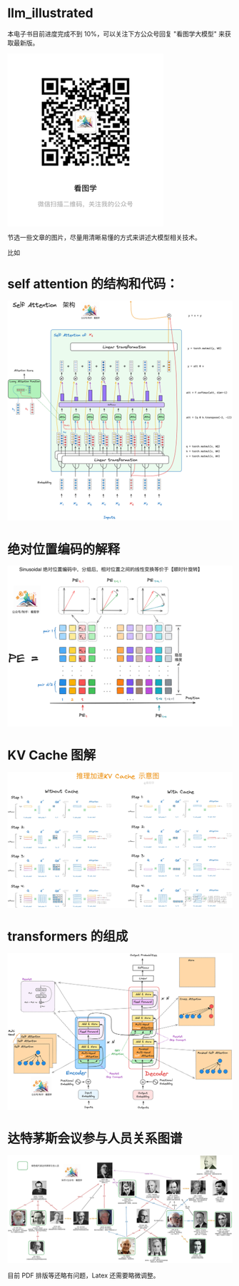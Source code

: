 # llm_illustrated

本电子书目前进度完成不到 10%，可以关注下方公众号回复 "看图学大模型" 来获取最新版。

 <img src="./images/kantuxue_qr.jpeg" width = "350" alt="图片名称" align=center />


节选一些文章的图片，尽量用清晰易懂的方式来讲述大模型相关技术。

比如 

# self attention 的结构和代码：

![self-attention](./images/self-attention-1.png)

# 绝对位置编码的解释

![pe](./images/sinusoidal_pe.png)

# KV Cache 图解

![kv-cache](./images/kv_cache_diff.jpeg)

# transformers 的组成

![transformers](./images/transformers_compose.png)

# 达特茅斯会议参与人员关系图谱

![dart](./images/ai_graph.jpeg)



目前 PDF 排版等还略有问题，Latex 还需要略微调整。

